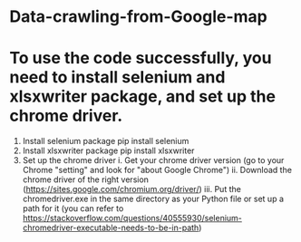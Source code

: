 # Data-crawling-from-Google-map

# To use the code successfully, you need to install selenium and xlsxwriter package, and set up the chrome driver.
1. Install selenium package
   pip install selenium
2. Install xlsxwriter package
   pip install xlsxwriter
3. Set up the chrome driver
   i. Get your chrome driver version (go to your Chrome "setting" and look for "about Google Chrome")
   ii. Download the chrome driver of the right version (https://sites.google.com/chromium.org/driver/)
   iii. Put the chromedriver.exe in the same directory as your Python file or set up a path for it (you can refer to https://stackoverflow.com/questions/40555930/selenium-chromedriver-executable-needs-to-be-in-path)
   
